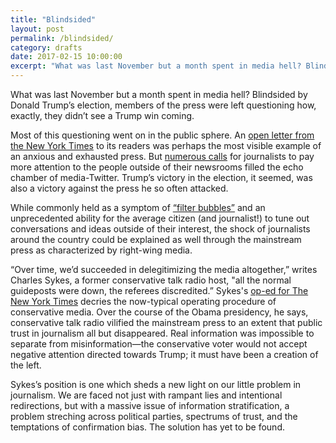 ```yaml
---
title: "Blindsided"
layout: post
permalink: /blindsided/
category: drafts
date: 2017-02-15 10:00:00
excerpt: "What was last November but a month spent in media hell? Blindsided by Donald Trump’s election, members of the press were left questioning how, exactly, they didn’t see a Trump win coming."
---
```

What was last November but a month spent in media hell? Blindsided by Donald Trump’s election, members of the press were left questioning how, exactly, they didn’t see a Trump win coming. 

Most of this questioning went on in the public sphere. An [open letter from the New York Times](https://www.nytimes.com/2016/11/13/us/elections/to-our-readers-from-the-publisher-and-executive-editor.html) to its readers was perhaps the most visible example of an anxious and exhausted press. But [numerous calls](https://twitter.com/ashlynstill/status/796419470659092482) for journalists to pay more attention to the people outside of their newsrooms filled the echo chamber of media-Twitter. Trump’s victory in the election, it seemed, was also a victory against the press he so often attacked.

While commonly held as a symptom of [“filter bubbles”](http://www.ted.com/talks/eli_pariser_beware_online_filter_bubbles) and an unprecedented ability for the average citizen (and journalist!) to tune out conversations and ideas outside of their interest, the shock of journalists around the country could be explained as well through the mainstream press as characterized by right-wing media.

“Over time, we’d succeeded in delegitimizing the media altogether,” writes Charles Sykes, a former conservative talk radio host, "all the normal guideposts were down, the referees discredited.” Sykes's [op-ed for The New York Times](https://www.nytimes.com/2016/12/15/opinion/sunday/charlie-sykes-on-where-the-right-went-wrong.html) decries the now-typical operating procedure of conservative media. Over the course of the Obama presidency, he says, conservative talk radio vilified the mainstream press to an extent that public trust in journalism all but disappeared. Real information was impossible to separate from misinformation—the conservative voter would not accept negative attention directed towards Trump; it must have been a creation of the left.

Sykes’s position is one which sheds a new light on our little problem in journalism. We are faced not just with rampant lies and intentional redirections, but with a massive issue of information stratification, a problem streching across political parties, spectrums of trust, and the temptations of confirmation bias. The solution has yet to be found.
